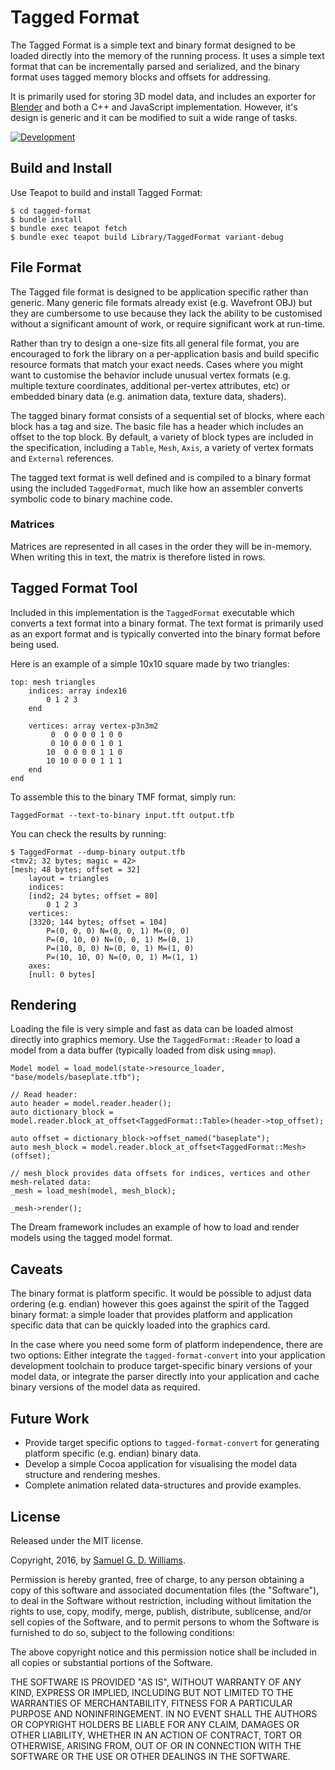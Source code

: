 # Tagged Format

The Tagged Format is a simple text and binary format designed to be loaded directly into the memory of the running process. It uses a simple text format that can be incrementally parsed and serialized, and the binary format uses tagged memory blocks and offsets for addressing.

It is primarily used for storing 3D model data, and includes an exporter for [Blender](https://www.blender.org/) and both a C++ and JavaScript implementation. However, it's design is generic and it can be modified to suit a wide range of tasks.

[![Development](https://github.com/kurocha/tagged-format/actions/workflows/development.yml/badge.svg)](https://github.com/kurocha/tagged-format/actions/workflows/development.yml)

## Build and Install

Use Teapot to build and install Tagged Format:

	$ cd tagged-format
	$ bundle install 
	$ bundle exec teapot fetch
	$ bundle exec teapot build Library/TaggedFormat variant-debug

## File Format

The Tagged file format is designed to be application specific rather than generic. Many generic file formats already exist (e.g. Wavefront OBJ) but they are cumbersome to use because they lack the ability to be customised without a significant amount of work, or require significant work at run-time.

Rather than try to design a one-size fits all general file format, you are encouraged to fork the library on a per-application basis and build specific resource formats that match your exact needs. Cases where you  might want to customise the behavior include unusual vertex formats (e.g. multiple texture coordinates, additional per-vertex attributes, etc) or embedded binary data (e.g. animation data, texture data, shaders).

The tagged binary format consists of a sequential set of blocks, where each block has a tag and size. The basic file has a header which includes an offset to the top block. By default, a variety of block types are included in the specification, including a `Table`, `Mesh`, `Axis`, a variety of vertex formats and `External` references.

The tagged text format is well defined and is compiled to a binary format using the included `TaggedFormat`, much like how an assembler converts symbolic code to binary machine code.

### Matrices

Matrices are represented in all cases in the order they will be in-memory. When writing this in text, the matrix is therefore listed in rows.

## Tagged Format Tool

Included in this implementation is the `TaggedFormat` executable which converts a text format into a binary format. The text format is primarily used as an export format and is typically converted into the binary format before being used.

Here is an example of a simple 10x10 square made by two triangles:

	top: mesh triangles
		indices: array index16
			0 1 2 3
		end

		vertices: array vertex-p3n3m2
			 0  0 0 0 0 1 0 0
			 0 10 0 0 0 1 0 1
			10  0 0 0 0 1 1 0
			10 10 0 0 0 1 1 1
		end
	end

To assemble this to the binary TMF format, simply run:

	TaggedFormat --text-to-binary input.tft output.tfb

You can check the results by running:

	$ TaggedFormat --dump-binary output.tfb
	<tmv2; 32 bytes; magic = 42>
	[mesh; 48 bytes; offset = 32]
		layout = triangles
		indices:
		[ind2; 24 bytes; offset = 80]
			0 1 2 3 
		vertices:
		[3320; 144 bytes; offset = 104]
			P=(0, 0, 0) N=(0, 0, 1) M=(0, 0)
			P=(0, 10, 0) N=(0, 0, 1) M=(0, 1)
			P=(10, 0, 0) N=(0, 0, 1) M=(1, 0)
			P=(10, 10, 0) N=(0, 0, 1) M=(1, 1)
		axes:
		[null: 0 bytes]

## Rendering

Loading the file is very simple and fast as data can be loaded almost directly into graphics memory. Use the `TaggedFormat::Reader` to load a model from a data buffer (typically loaded from disk using `mmap`).

	Model model = load_model(state->resource_loader, "base/models/baseplate.tfb");

	// Read header:
	auto header = model.reader.header();
	auto dictionary_block = model.reader.block_at_offset<TaggedFormat::Table>(header->top_offset);

	auto offset = dictionary_block->offset_named("baseplate");
	auto mesh_block = model.reader.block_at_offset<TaggedFormat::Mesh>(offset);

	// mesh_block provides data offsets for indices, vertices and other mesh-related data:
	_mesh = load_mesh(model, mesh_block);
	
	_mesh->render();

The Dream framework includes an example of how to load and render models using the tagged model format.

## Caveats

The binary format is platform specific. It would be possible to adjust data ordering (e.g. endian) however this goes against the spirit of the Tagged binary format: a simple loader that provides platform and application specific data that can be quickly loaded into the graphics card.

In the case where you need some form of platform independence, there are two options: Either integrate the `tagged-format-convert` into your application development toolchain to produce target-specific binary versions of your model data, or integrate the parser directly into your application and cache binary versions of the model data as required.

## Future Work

- Provide target specific options to `tagged-format-convert` for generating platform specific (e.g. endian) binary data.
- Develop a simple Cocoa application for visualising the model data structure and rendering meshes.
- Complete animation related data-structures and provide examples.

## License

Released under the MIT license.

Copyright, 2016, by [Samuel G. D. Williams](http://www.codeotaku.com/samuel-williams).

Permission is hereby granted, free of charge, to any person obtaining a copy
of this software and associated documentation files (the "Software"), to deal
in the Software without restriction, including without limitation the rights
to use, copy, modify, merge, publish, distribute, sublicense, and/or sell
copies of the Software, and to permit persons to whom the Software is
furnished to do so, subject to the following conditions:

The above copyright notice and this permission notice shall be included in
all copies or substantial portions of the Software.

THE SOFTWARE IS PROVIDED "AS IS", WITHOUT WARRANTY OF ANY KIND, EXPRESS OR
IMPLIED, INCLUDING BUT NOT LIMITED TO THE WARRANTIES OF MERCHANTABILITY,
FITNESS FOR A PARTICULAR PURPOSE AND NONINFRINGEMENT. IN NO EVENT SHALL THE
AUTHORS OR COPYRIGHT HOLDERS BE LIABLE FOR ANY CLAIM, DAMAGES OR OTHER
LIABILITY, WHETHER IN AN ACTION OF CONTRACT, TORT OR OTHERWISE, ARISING FROM,
OUT OF OR IN CONNECTION WITH THE SOFTWARE OR THE USE OR OTHER DEALINGS IN
THE SOFTWARE.
